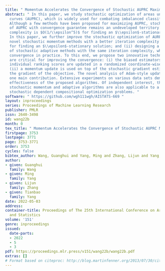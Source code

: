 ```yaml
---
title: " Momentum Accelerates the Convergence of Stochastic AUPRC Maximization "
abstract: " In this paper, we study stochastic optimization of areas under precision-recall
  curves (AUPRC), which is widely used for combating imbalanced classification tasks.
  Although a few methods have been proposed for maximizing AUPRC, stochastic optimization
  of AUPRC with convergence guarantee remains an undeveloped territory. A state-of-the-art
  complexity is $O(1/\\epsilon^5)$ for finding an $\\epsilon$-stationary solution.
  In this paper, we further improve the stochastic optimization of AURPC by (i) developing
  novel stochastic momentum methods with a better iteration complexity of $O(1/\\epsilon^4)$
  for finding an $\\epsilon$-stationary solution; and (ii) designing a novel family
  of stochastic adaptive methods with the same iteration complexity, which enjoy faster
  convergence in practice. To this end, we propose two innovative techniques that
  are critical for improving the convergence: (i) the biased estimators for tracking
  individual ranking scores are updated in a randomized coordinate-wise manner; and
  (ii) a momentum update is used on top of the stochastic gradient estimator for tracking
  the gradient of the objective. The novel analysis of Adam-style updates is also
  one main contribution. Extensive experiments on various data sets demonstrate the
  effectiveness of the proposed algorithms. Of independent interest, the proposed
  stochastic momentum and adaptive algorithms are also applicable to a class of two-level
  stochastic dependent compositional optimization problems. "
software: " https://github.com/wgh111wgh/AISTATS-669 "
layout: inproceedings
series: Proceedings of Machine Learning Research
publisher: PMLR
issn: 2640-3498
id: wang22b
month: 0
tex_title: " Momentum Accelerates the Convergence of Stochastic AUPRC Maximization "
firstpage: 3753
lastpage: 3771
page: 3753-3771
order: 3753
cycles: false
bibtex_author: Wang, Guanghui and Yang, Ming and Zhang, Lijun and Yang, Tianbao
author:
- given: Guanghui
  family: Wang
- given: Ming
  family: Yang
- given: Lijun
  family: Zhang
- given: Tianbao
  family: Yang
date: 2022-05-03
address:
container-title: Proceedings of The 25th International Conference on Artificial Intelligence
  and Statistics
volume: '151'
genre: inproceedings
issued:
  date-parts:
  - 2022
  - 5
  - 3
pdf: https://proceedings.mlr.press/v151/wang22b/wang22b.pdf
extras: []
# Format based on citeproc: http://blog.martinfenner.org/2013/07/30/citeproc-yaml-for-bibliographies/
---
```

